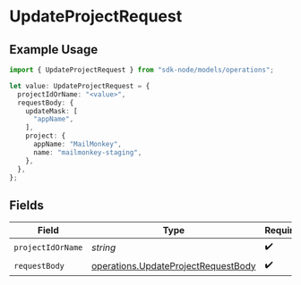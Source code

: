# UpdateProjectRequest

## Example Usage

```typescript
import { UpdateProjectRequest } from "sdk-node/models/operations";

let value: UpdateProjectRequest = {
  projectIdOrName: "<value>",
  requestBody: {
    updateMask: [
      "appName",
    ],
    project: {
      appName: "MailMonkey",
      name: "mailmonkey-staging",
    },
  },
};
```

## Fields

| Field                                                                                      | Type                                                                                       | Required                                                                                   | Description                                                                                |
| ------------------------------------------------------------------------------------------ | ------------------------------------------------------------------------------------------ | ------------------------------------------------------------------------------------------ | ------------------------------------------------------------------------------------------ |
| `projectIdOrName`                                                                          | *string*                                                                                   | :heavy_check_mark:                                                                         | N/A                                                                                        |
| `requestBody`                                                                              | [operations.UpdateProjectRequestBody](../../models/operations/updateprojectrequestbody.md) | :heavy_check_mark:                                                                         | N/A                                                                                        |